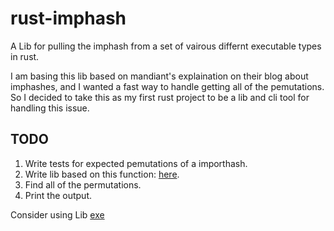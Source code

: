 # rust-imphash
A Lib for pulling the imphash from a set of vairous differnt executable types in rust.

I am basing this lib based on mandiant's explaination on their blog about imphashes, and I wanted a fast way to handle getting all of the pemutations. So I decided to take this as my first rust project to be a lib and cli tool for handling this issue.

## TODO

1. Write tests for expected pemutations of a importhash.
2. Write lib based on this function: [here](https://github.com/erocarrera/pefile/blob/f8ba280d33ef26bd4cf4263a8f1b288708abb196/pefile.py#L5315).
3. Find all of the permutations.
4. Print the output.

Consider using Lib [exe](https://docs.rs/exe/latest/exe/index.html)
